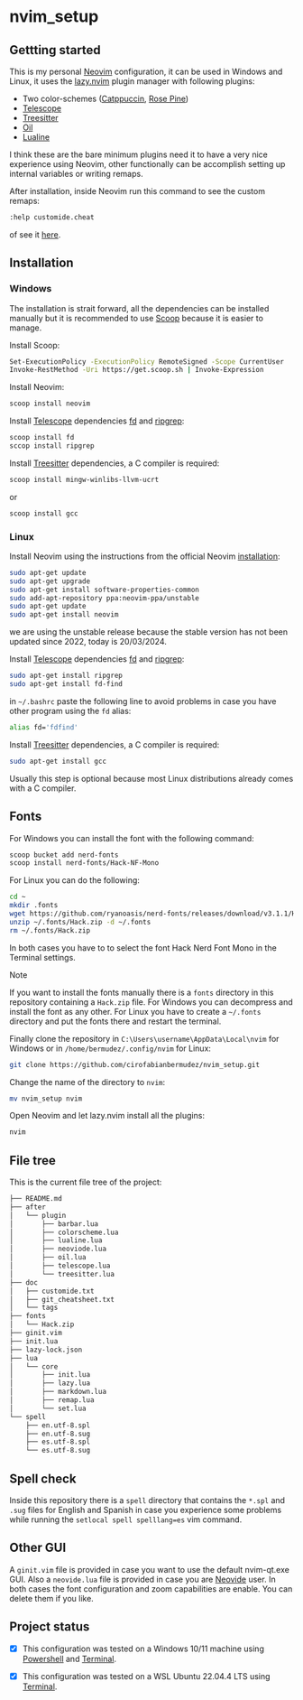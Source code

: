 # nvim_setup

## Gettting started

This is my personal [Neovim](https://neovim.io/) configuration, it can be used in Windows and Linux, it uses the [lazy.nvim](https://github.com/folke/lazy.nvim) plugin manager with following plugins:

- Two color-schemes ([Catppuccin](https://github.com/catppuccin/nvim), [Rose Pine](https://github.com/rose-pine/neovim))
- [Telescope](https://github.com/nvim-telescope/telescope.nvim)
- [Treesitter](https://github.com/nvim-treesitter/nvim-treesitter)
- [Oil](https://github.com/stevearc/oil.nvim) 
- [Lualine](https://github.com/nvim-lualine/lualine.nvim)

I think these are the bare minimum plugins need it to have a very nice experience using Neovim, other functionally can be accomplish setting up internal variables or writing remaps.

After installation, inside Neovim run this command to see the custom remaps:

```bash
:help customide.cheat
```

of see it [here](doc/customide.txt).

## Installation

### Windows

The installation is strait forward, all the dependencies can be installed manually but it is recommended to use [Scoop](https://scoop.sh/) because it is easier to manage.

Install Scoop:

```bash
Set-ExecutionPolicy -ExecutionPolicy RemoteSigned -Scope CurrentUser
Invoke-RestMethod -Uri https://get.scoop.sh | Invoke-Expression
```

Install Neovim:

```bash
scoop install neovim
```

Install [Telescope](https://github.com/nvim-telescope/telescope.nvim) dependencies [fd](https://github.com/sharkdp/fd) and [ripgrep](https://github.com/BurntSushi/ripgrep):

```bash
scoop install fd
sccop install ripgrep
```

Install [Treesitter](https://github.com/nvim-treesitter/nvim-treesitter) dependencies, a C compiler is required:

```bash
scoop install mingw-winlibs-llvm-ucrt
```

or

```bash
scoop install gcc
```

### Linux

Install Neovim using the instructions from the official Neovim [installation](https://github.com/neovim/neovim/blob/master/INSTALL.md):

```bash
sudo apt-get update
sudo apt-get upgrade
sudo apt-get install software-properties-common
sudo add-apt-repository ppa:neovim-ppa/unstable
sudo apt-get update
sudo apt-get install neovim
```
we are using the unstable release because the stable version has not been updated since 2022, today is 20/03/2024.

Install [Telescope](https://github.com/nvim-telescope/telescope.nvim) dependencies [fd](https://github.com/sharkdp/fd) and [ripgrep](https://github.com/BurntSushi/ripgrep):

```bash
sudo apt-get install ripgrep
sudo apt-get install fd-find
```

in `~/.bashrc` paste the following line to avoid problems in case you have other program using the `fd` alias:

```bash
alias fd='fdfind'
```

Install [Treesitter](https://github.com/nvim-treesitter/nvim-treesitter) dependencies, a C compiler is required:

```bash
sudo apt-get install gcc
```

Usually this step is optional because most Linux distributions already comes with a C compiler.

## Fonts

For Windows you can install the font with the following command:

```bash
scoop bucket add nerd-fonts
scoop install nerd-fonts/Hack-NF-Mono
```

For Linux you can do the following:

```bash
cd ~
mkdir .fonts
wget https://github.com/ryanoasis/nerd-fonts/releases/download/v3.1.1/Hack.zip -O ~/.fonts
unzip ~/.fonts/Hack.zip -d ~/.fonts
rm ~/.fonts/Hack.zip
```

In both cases you have to to select the font Hack Nerd Font Mono in the Terminal settings.


> [!NOTE]  
> If you want to install the fonts manually there is a `fonts` directory in this repository containing a `Hack.zip` file. For Windows you can decompress and install the font as any other. For Linux you have to create a `~/.fonts` directory and put the fonts there and restart the terminal. 


Finally clone the repository in `C:\Users\username\AppData\Local\nvim` for Windows or in `/home/bermudez/.config/nvim` for Linux:

```bash
git clone https://github.com/cirofabianbermudez/nvim_setup.git
```

Change the name of the directory to `nvim`:

```bash
mv nvim_setup nvim
```

Open Neovim and let lazy.nvim install all the plugins:

```bash
nvim
```

## File tree

This is the current file tree of the project:

```bash
├── README.md
├── after
│   └── plugin
│       ├── barbar.lua
│       ├── colorscheme.lua
│       ├── lualine.lua
│       ├── neoviode.lua
│       ├── oil.lua
│       ├── telescope.lua
│       └── treesitter.lua
├── doc
│   ├── customide.txt
│   ├── git_cheatsheet.txt
│   └── tags
├── fonts
│   └── Hack.zip
├── ginit.vim
├── init.lua
├── lazy-lock.json
├── lua
│   └── core
│       ├── init.lua
│       ├── lazy.lua
│       ├── markdown.lua
│       ├── remap.lua
│       └── set.lua
└── spell
    ├── en.utf-8.spl
    ├── en.utf-8.sug
    ├── es.utf-8.spl
    └── es.utf-8.sug
```

## Spell check

Inside this repository there is a `spell` directory that contains the `*.spl` and `.sug` files for English and Spanish in case you experience some problems while running the `setlocal spell spelllang=es` vim command.

## Other GUI

A `ginit.vim` file is provided in case you want to use the default nvim-qt.exe GUI. Also a `neovide.lua` file is provided in case you are [Neovide](https://neovide.dev/) user. In both cases the font configuration and zoom capabilities are enable. You can delete them if you like.

## Project status

- [x] This configuration was tested on a Windows 10/11 machine using [Powershell](https://github.com/PowerShell/PowerShell) and [Terminal](https://github.com/microsoft/terminal).

- [x] This configuration was tested on a WSL Ubuntu 22.04.4 LTS using [Terminal](https://github.com/microsoft/terminal).


